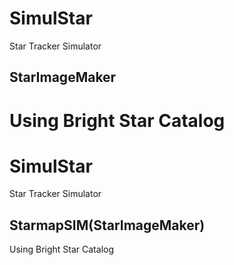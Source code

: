 # SimulStar
Star Tracker Simulator
## StarImageMaker
Using Bright Star Catalog
=======
# SimulStar
Star Tracker Simulator
## StarmapSIM(StarImageMaker)
Using Bright Star Catalog
